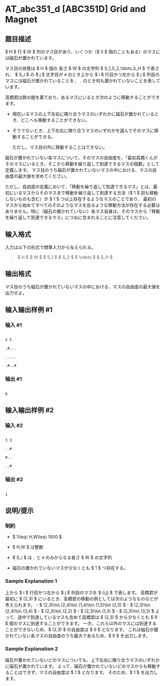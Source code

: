 # AT_abc351_d [ABC351D] Grid and Magnet

## 题目描述

[problemUrl]: https://atcoder.jp/contests/abc351/tasks/abc351_d

$ H $ 行 $ W $ 列のマス目があり、いくつか（$ 0 $ 個のこともある）のマスには磁石が置かれています。  
マス目の状態は $ H $ 個の 長さ $ W $ の文字列 $ S_1,S_2,\ldots,S_H $ で表され、 $ S_i $ の $ j $ 文字目が `#` のとき上から $ i $ 行目かつ左から $ j $ 列目のマスには磁石が置かれていることを、 `.` のとき何も置かれていないことを表しています。

高橋君は鉄の鎧を着ており、あるマスにいるとき次のように移動することができます。

- 現在いるマスの上下左右に隣り合うマスのいずれかに磁石が置かれているとき、どこへも移動することができない。
- そうでないとき、上下左右に隣り合うマスのいずれかを選んでそのマスに移動することができる。  
  ただし、マス目の外に移動することはできない。

磁石が置かれていない各マスについて、そのマスの自由度を、「最初高橋くんがそのマスにいるとき、そこから移動を繰り返して到達できるマスの個数」として定義します。 マス目のうち磁石が置かれていないマスの中における、マスの自由度の最大値を求めてください。

ただし、自由度の定義において、「移動を繰り返して到達できるマス」とは、最初にいるマスからそのマスまで移動を繰り返して到達する方法（$ 1 $ 回も移動しないものも含む）が $ 1 $ つ以上存在するようなマスのことであり、 最初のマスから始めてすべてのそのようなマスを巡るような移動方法が存在する必要はありません。特に（磁石の置かれていない）各マス自身は、そのマスから「移動を繰り返して到達できるマス」につねに含まれることに注意してください。

## 输入格式

入力は以下の形式で標準入力から与えられる。

> $ H $ $ W $ $ S_1 $ $ S_2 $ $ \vdots $ $ S_H $

## 输出格式

マス目のうち磁石が置かれていないマスの中における、マスの自由度の最大値を出力せよ。

## 输入输出样例 #1

### 输入 #1

```
3 5
.#...
.....
.#..#
```

### 输出 #1

```
9
```

## 输入输出样例 #2

### 输入 #2

```
3 3
..#
#..
..#
```

### 输出 #2

```
1
```

## 说明/提示

### 制約

- $ 1\leq\ H,W\leq\ 1000 $
- $ H,W $ は整数
- $ S_i $ は `.` と `#` のみからなる長さ $ W $ の文字列
- 磁石の置かれていないマスが少なくとも $ 1 $ つ存在する。

### Sample Explanation 1

上から $ i $ 行目かつ左から $ j $ 列目のマスを $ (i,j) $ で表します。 高橋君が最初に $ (2,3) $ にいるとき、高橋君の移動の例としては次のようなものなどが考えられます。 - $ (2,3)\to\ (2,4)\to\ (1,4)\to\ (1,5)\to\ (2,5) $ - $ (2,3)\to\ (2,4)\to\ (3,4) $ - $ (2,3)\to\ (2,2) $ - $ (2,3)\to\ (1,3) $ - $ (2,3)\to\ (3,3) $ よって、途中で到達しているマスも含めて高橋君は $ (2,3) $ から少なくとも $ 9 $ 個のマスに到達することができます。 一方、これら以外のマスには到達することができないため、$ (2,3) $ の自由度は $ 9 $ となります。 これは磁石が置かれていない各マスの自由度のうち最大であるため、$ 9 $ を出力します。

### Sample Explanation 2

磁石が置かれていないどのマスについても、上下左右に隣り合うマスのいずれかに磁石が置かれています。 よって、磁石が置かれていないどのマスからも移動することはできず、マスの自由度は $ 1 $ となります。 そのため、$ 1 $ を出力します。